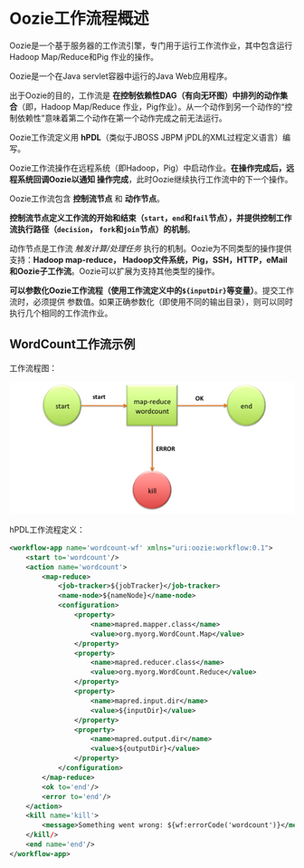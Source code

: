 Oozie工作流程概述
===================================================================================
Oozie是一个基于服务器的工作流引擎，专门用于运行工作流作业，其中包含运行Hadoop Map/Reduce和Pig
作业的操作。

Oozie是一个在Java servlet容器中运行的Java Web应用程序。

出于Oozie的目的，工作流是 **在控制依赖性DAG（有向无环图）中排列的动作集合**（即，Hadoop Map/Reduce
作业，Pig作业）。从一个动作到另一个动作的“控制依赖性”意味着第二个动作在第一个动作完成之前无法运行。

Oozie工作流定义用 **hPDL**（类似于JBOSS JBPM jPDL的XML过程定义语言）编写。

Oozie工作流操作在远程系统（即Hadoop，Pig）中启动作业。**在操作完成后，远程系统回调Oozie以通知
操作完成**，此时Oozie继续执行工作流中的下一个操作。

Oozie工作流包含 **控制流节点** 和 **动作节点**。

**控制流节点定义工作流的开始和结束（`start`，`end`和`fail`节点），并提供控制工作流执行路径（`decision`，
`fork`和`join`节点）的机制**。

动作节点是工作流 *触发计算/处理任务* 执行的机制。Oozie为不同类型的操作提供支持：**Hadoop map-reduce，
Hadoop文件系统，Pig，SSH，HTTP，eMail和Oozie子工作流**。Oozie可以扩展为支持其他类型的操作。

**可以参数化Oozie工作流程（使用工作流定义中的`${inputDir}`等变量）**。提交工作流时，必须提供
参数值。如果正确参数化（即使用不同的输出目录），则可以同时执行几个相同的工作流作业。

## WordCount工作流示例

工作流程图：

![WordCount工作流程图](img/1.png)

hPDL工作流程定义：
```xml
<workflow-app name='wordcount-wf' xmlns="uri:oozie:workflow:0.1">
    <start to='wordcount'/>
    <action name='wordcount'>
        <map-reduce>
            <job-tracker>${jobTracker}</job-tracker>
            <name-node>${nameNode}</name-node>
            <configuration>
                <property>
                    <name>mapred.mapper.class</name>
                    <value>org.myorg.WordCount.Map</value>
                </property>
                <property>
                    <name>mapred.reducer.class</name>
                    <value>org.myorg.WordCount.Reduce</value>
                </property>
                <property>
                    <name>mapred.input.dir</name>
                    <value>${inputDir}</value>
                </property>
                <property>
                    <name>mapred.output.dir</name>
                    <value>${outputDir}</value>
                </property>
            </configuration>
        </map-reduce>
        <ok to='end'/>
        <error to='end'/>
    </action>
    <kill name='kill'>
        <message>Something went wrong: ${wf:errorCode('wordcount')}</message>
    </kill/>
    <end name='end'/>
</workflow-app>
```